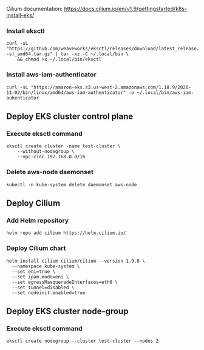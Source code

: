 
Cilium documentation: https://docs.cilium.io/en/v1.9/gettingstarted/k8s-install-eks/


### Install eksctl
```
curl -sL "https://github.com/weaveworks/eksctl/releases/download/latest_release/eksctl_$(uname -s)_amd64.tar.gz" | tar -xz -C ~/.local/bin \
    && chmod +x ~/.local/bin/eksctl
```

### Install aws-iam-authenticator
```
curl -sL "https://amazon-eks.s3.us-west-2.amazonaws.com/1.18.9/2020-11-02/bin/linux/amd64/aws-iam-authenticator" -o ~/.local/bin/aws-iam-auhenticator
```

## Deploy EKS cluster control plane
### Execute eksctl command
```
eksctl create cluster -name test-cluster \
    --without-nodegroup \
    --vpc-cidr 192.168.0.0/16
```
### Delete aws-node daemonset
```
kubectl -n kube-system delete daemonset aws-node
```

## Deploy Cilium
### Add Helm repository
```
helm repo add cilium https://helm.cilium.io/
```
### Deploy Cilium chart
```
helm install cilium cilium/cilium --version 1.9.0 \
  --namespace kube-system \
  --set eni=true \
  --set ipam.mode=eni \
  --set egressMasqueradeInterfaces=eth0 \
  --set tunnel=disabled \
  --set nodeinit.enabled=true
```

## Deploy EKS cluster node-group
### Execute eksctl command
```
eksctl create nodegroup --cluster test-cluster --nodes 2
```
